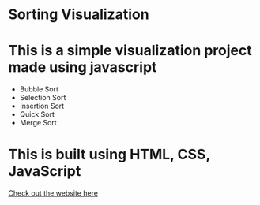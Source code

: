 # Sorting Visualization
# This is a simple visualization project made using javascript 
- Bubble Sort 
- Selection Sort
- Insertion Sort
- Quick Sort
- Merge Sort

# This is built using HTML, CSS, JavaScript

[Check out the website here](https://abhishekprakash5.github.io/Sorting-Visualization/)
